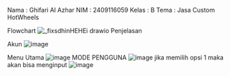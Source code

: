 Nama : Ghifari Al Azhar
NIM : 2409116059
Kelas : B
Tema : Jasa Custom HotWheels

Flowchart
![_fixsdhinHEHEi drawio](https://github.com/user-attachments/assets/77081ac9-020b-42c1-822c-59a7513eef88)
Penjelasan 

Akun 
![image](https://github.com/user-attachments/assets/e8e31713-c26d-400c-b296-315ebfc1050c)

Menu Utama
![image](https://github.com/user-attachments/assets/98fb16d6-7bd2-4feb-9977-71f3b15b46ac)
MODE PENGGUNA
![image](https://github.com/user-attachments/assets/da7c2330-f482-4c7e-9a5f-ac7542aac6a2)
jika memilih opsi 1 maka akan bisa menginput 
![image](https://github.com/user-attachments/assets/07258a8b-e448-486a-9e00-7a0b47ef54af)


